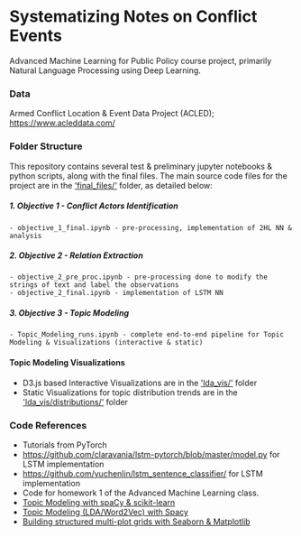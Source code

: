 # Systematizing Notes on Conflict Events
Advanced Machine Learning for Public Policy course project, primarily Natural Language Processing using Deep Learning.


### Data
Armed	Conflict	Location	&	Event	Data	Project (ACLED);
https://www.acleddata.com/


### Folder Structure
This repository contains several test & preliminary jupyter notebooks & python scripts, along with the final files. The main source code files for the project are in the ['final_files/'](https://github.com/crismacg/ml_nlp_conflict/tree/master/final_files) folder, as detailed below:

##### 1. Objective 1 - Conflict Actors Identification
    - objective_1_final.ipynb - pre-processing, implementation of 2HL NN & analysis

##### 2. Objective 2 - Relation Extraction
    - objective_2_pre_proc.ipynb - pre-processing done to modify the strings of text and label the observations
    - objective_2_final.ipynb - implementation of LSTM NN

##### 3. Objective 3 - Topic Modeling
    - Topic_Modeling_runs.ipynb - complete end-to-end pipeline for Topic Modeling & Visualizations (interactive & static)

#### Topic Modeling Visualizations
  - D3.js based Interactive Visualizations are in the ['lda_vis/'](https://github.com/crismacg/ml_nlp_conflict/tree/master/lda_vis) folder
  - Static Visualizations for topic distribution trends are in the ['lda_vis/distributions/'](https://github.com/crismacg/ml_nlp_conflict/tree/master/lda_vis/distributions) folder

### Code References
- Tutorials from PyTorch
- https://github.com/claravania/lstm-pytorch/blob/master/model.py for LSTM implementation
- https://github.com/yuchenlin/lstm_sentence_classifier/ for LSTM implementation
- Code for homework 1 of the Advanced Machine Learning class.
- [Topic Modeling with spaCy & scikit-learn](https://www.kaggle.com/thebrownviking20/topic-modelling-with-spacy-and-scikit-learn/notebook)
- [Topic Modeling (LDA/Word2Vec) with Spacy](https://gist.github.com/narulkargunjan/5319ed32d092d1fa7b52fec3a774e0e5)
- [Building structured multi-plot grids with Seaborn & Matplotlib](https://seaborn.pydata.org/tutorial/axis_grids.html)
